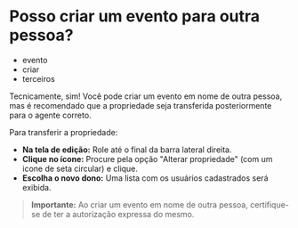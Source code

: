 # Posso criar um evento para outra pessoa?

- evento
- criar
- terceiros

Tecnicamente, sim! 
Você pode criar um evento em nome de outra pessoa, mas é recomendado que a propriedade seja transferida posteriormente para o agente correto.

Para transferir a propriedade:

* **Na tela de edição:** Role até o final da barra lateral direita.
* **Clique no ícone:** Procure pela opção "Alterar propriedade" (com um icone de seta circular) e clique.
* **Escolha o novo dono:** Uma lista com os usuários cadastrados será exibida.

> **Importante:** Ao criar um evento em nome de outra pessoa, certifique-se de ter a autorização expressa do mesmo.